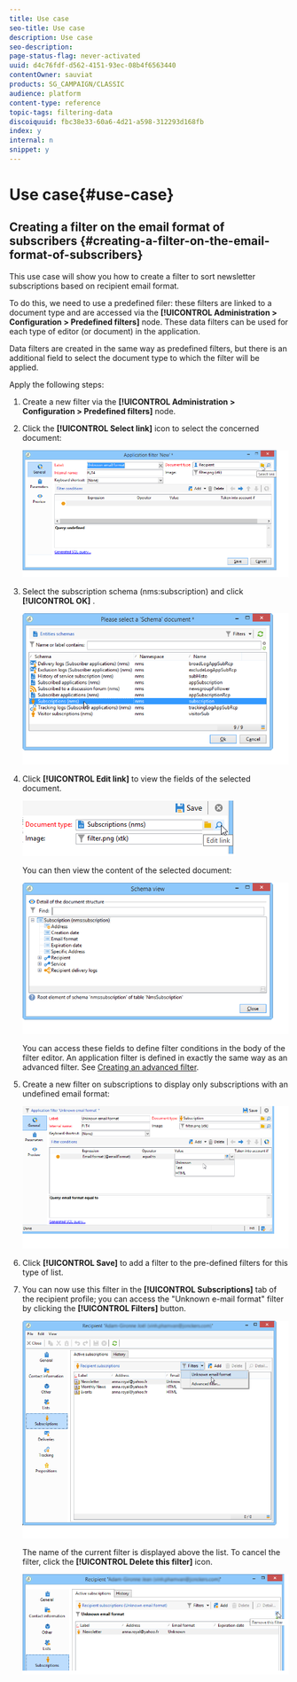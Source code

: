```yaml
---
title: Use case
seo-title: Use case
description: Use case
seo-description: 
page-status-flag: never-activated
uuid: d4c76fdf-d562-4151-93ec-08b4f6563440
contentOwner: sauviat
products: SG_CAMPAIGN/CLASSIC
audience: platform
content-type: reference
topic-tags: filtering-data
discoiquuid: fbc38e33-60a6-4d21-a598-312293d168fb
index: y
internal: n
snippet: y
---
```


# Use case{#use-case}

## Creating a filter on the email format of subscribers {#creating-a-filter-on-the-email-format-of-subscribers}

This use case will show you how to create a filter to sort newsletter subscriptions based on recipient email format.

To do this, we need to use a predefined filer: these filters are linked to a document type and are accessed via the **[!UICONTROL Administration > Configuration > Predefined filters]** node. These data filters can be used for each type of editor (or document) in the application.

Data filters are created in the same way as predefined filters, but there is an additional field to select the document type to which the filter will be applied.

Apply the following steps:

1. Create a new filter via the **[!UICONTROL Administration > Configuration > Predefined filters]** node.
1. Click the **[!UICONTROL Select link]** icon to select the concerned document:

   ![](assets/s_ncs_user_filter_choose_schema.png)

1. Select the subscription schema (nms:subscription) and click **[!UICONTROL OK]** .

   ![](assets/s_ncs_user_filter_select_schema.png)

1. Click **[!UICONTROL Edit link]** to view the fields of the selected document.

   ![](assets/s_ncs_user_filter_edit_schema.png)

   You can then view the content of the selected document:

   ![](assets/s_ncs_user_filter_view_schema.png)

   You can access these fields to define filter conditions in the body of the filter editor. An application filter is defined in exactly the same way as an advanced filter. See [Creating an advanced filter](https://helpx.adobe.com/campaign/standard/platform/using/creating-filters.html#creating-an-advanced-filter).

1. Create a new filter on subscriptions to display only subscriptions with an undefined email format:

   ![](assets/s_ncs_user_filter_parameters.png)

1. Click **[!UICONTROL Save]** to add a filter to the pre-defined filters for this type of list.
1. You can now use this filter in the **[!UICONTROL Subscriptions]** tab of the recipient profile; you can access the "Unknown e-mail format" filter by clicking the **[!UICONTROL Filters]** button.

   ![](assets/s_ncs_user_filter_on_events.png)

   The name of the current filter is displayed above the list. To cancel the filter, click the **[!UICONTROL Delete this filter]** icon.

   ![](assets/s_ncs_user_filter_on_subscriptions.png)

